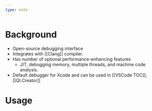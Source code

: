 ```yaml
---
type: note
---
```

# Background
- Open-source debugging interface 
- Integrates with [[Clang]] compiler. 
- Has number of optional performance-enhancing features
	- JIT, debugging memory, multiple threads, and machine code analysis.
- Default debugger for Xcode and can be used in [[VSCode TOC]], [[Qt.Creator]]

# Usage